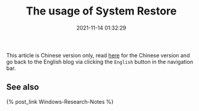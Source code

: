 ﻿---
title: The usage of System Restore
date: 2021-11-14 01:32:29
categories:
- [Technologies, Windows, Windows Research Notes, System Restore]
tags:
- Technologies
- Windows
- Windows Research Notes
- System Restore
---

This article is Chinese version only, read [here](https://mouri.moe/zh/2021/11/14/The-usage-of-System-Restore/)
for the Chinese version and go back to the English blog via clicking the `English` button in the navigation bar.

## See also

{% post_link Windows-Research-Notes %}
